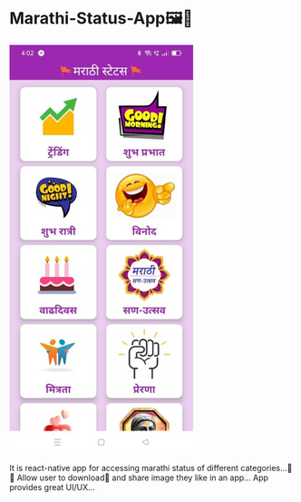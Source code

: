 # Marathi-Status-App🖼️📱
![HOME_SCREEN](./assets/images/Screenshot_1.jpg)

It is react-native app for accessing marathi status of different categories...🚀🚀
Allow user to download📩 and share image they like in an app...
App provides great UI/UX...

